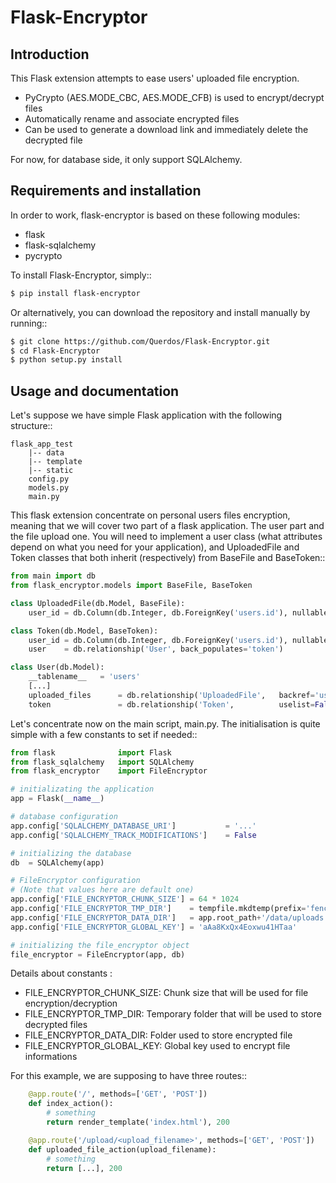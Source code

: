 # Flask-Encryptor

## Introduction
This Flask extension attempts to ease users' uploaded file encryption.

- PyCrypto (AES.MODE_CBC, AES.MODE_CFB) is used to encrypt/decrypt files
- Automatically rename and associate encrypted files
- Can be used to generate a download link and immediately delete the decrypted file

For now, for database side, it only support SQLAlchemy.

## Requirements and installation

In order to work, flask-encryptor is based on these following modules:

- flask
- flask-sqlalchemy
- pycrypto

To install Flask-Encryptor, simply::

```bash
$ pip install flask-encryptor
```

Or alternatively, you can download the repository and install manually by running::

```bash
$ git clone https://github.com/Querdos/Flask-Encryptor.git
$ cd Flask-Encryptor
$ python setup.py install
```

## Usage and documentation
Let's suppose we have simple Flask application with the following structure::
```
flask_app_test
    |-- data
    |-- template
    |-- static
    config.py
    models.py
    main.py
```

This flask extension concentrate on personal users files encryption, meaning that we will cover two part of a flask application.
The user part and the file upload one. You will need to implement a user class (what attributes depend on what you need
for your application), and UploadedFile and Token classes that both inherit (respectively) from BaseFile and BaseToken::

```python
from main import db
from flask_encryptor.models import BaseFile, BaseToken

class UploadedFile(db.Model, BaseFile):
    user_id = db.Column(db.Integer, db.ForeignKey('users.id'), nullable=False)

class Token(db.Model, BaseToken):
    user_id = db.Column(db.Integer, db.ForeignKey('users.id'), nullable=False)
    user    = db.relationship('User', back_populates='token')

class User(db.Model):
    __tablename__   = 'users'
    [...]
    uploaded_files      = db.relationship('UploadedFile',   backref='users', lazy=True)
    token               = db.relationship('Token',          uselist=False, back_populates="user")
```

Let's concentrate now on the main script, main.py. The initialisation is quite simple with a few constants to set if needed::
```python
from flask              import Flask
from flask_sqlalchemy   import SQLAlchemy
from flask_encryptor    import FileEncryptor

# initializating the application
app = Flask(__name__)

# database configuration
app.config['SQLALCHEMY_DATABASE_URI']           = '...'
app.config['SQLALCHEMY_TRACK_MODIFICATIONS']    = False

# initializing the database
db  = SQLAlchemy(app)

# FileEncryptor configuration
# (Note that values here are default one)
app.config['FILE_ENCRYPTOR_CHUNK_SIZE'] = 64 * 1024
app.config['FILE_ENCRYPTOR_TMP_DIR']    = tempfile.mkdtemp(prefix='fencryptor_')
app.config['FILE_ENCRYPTOR_DATA_DIR']   = app.root_path+'/data/uploads'
app.config['FILE_ENCRYPTOR_GLOBAL_KEY'] = 'aAa8KxQx4Eoxwu41HTaa'

# initializing the file_encryptor object
file_encryptor = FileEncryptor(app, db)
```
Details about constants :

* FILE_ENCRYPTOR_CHUNK_SIZE: Chunk size that will be used for file encryption/decryption
* FILE_ENCRYPTOR_TMP_DIR: Temporary folder that will be used to store decrypted files
* FILE_ENCRYPTOR_DATA_DIR: Folder used to store encrypted file
* FILE_ENCRYPTOR_GLOBAL_KEY: Global key used to encrypt file informations

For this example, we are supposing to have three routes::
```python
    @app.route('/', methods=['GET', 'POST'])
    def index_action():
        # something
        return render_template('index.html'), 200

    @app.route('/upload/<upload_filename>', methods=['GET', 'POST'])
    def uploaded_file_action(upload_filename):
        # something
        return [...], 200
```